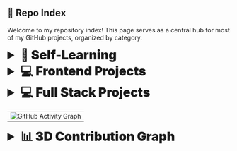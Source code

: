 ## 🙋 Repo Index

Welcome to my repository index! This page serves as a central hub for most of my GitHub projects, organized by category.

<details>
<summary style="font-size: 2em; font-weight: 900;">🧠 Self-Learning</summary>

**C# & .NET**
- [Entity Framework Core in .NET](https://github.com/IanD1013/dometrain-efcore-dotnet)
- [C#](https://github.com/IanD1013/csharp-learning)
  - [Getting Started & Deep Dive: C#](https://dometrain.com/course/deep-dive-csharp/)
  - [LINQ in .NET](https://dometrain.com/course/from-zero-to-hero-linq-in-dotnet/)
  - Design Patterns in C#
  - [Asynchronous Programming in C#](https://dometrain.com/course/from-zero-to-hero-asynchronous-programming-in-csharp/)
  - [Dependency Injection in .NET with C#](https://dometrain.com/course/from-zero-to-hero-dependency-injection-in-net/)

**JavaScript & Frontend**
- [Node](https://github.com/IanD1013/vidly-api)
- [JavaScript Unit Testing](https://github.com/IanD1013/javascript-testing-course)
- [React 18 Intermediate Topics](https://github.com/IanD1013/react-intermediate-topics)
- [React Testing](https://github.com/IanD1013/react-testing)
- [Redux](https://github.com/IanD1013/redux-learning)

**Java & Spring**
- [Java](https://github.com/IanD1013/datastructure-algorithms-designpatterns-java)
  - [Fundamentals](https://codewithmosh.com/p/the-ultimate-java-mastery-series)
  - [Data Structures and Algorithms](https://codewithmosh.com/p/data-structures-algorithms)
  - [Design Patterns in Java](https://codewithmosh.com/p/design-patterns)
- [Spring Boot](https://github.com/IanD1013/store-springboot)

**Python & Django**
- [Python](https://github.com/IanD1013/python_projects)
- [Django](https://github.com/IanD1013/storefront-django)
</details>

<details>
<summary style="font-size: 2em; font-weight: 900;">💻 Frontend Projects</summary>

- [Filmpire](https://github.com/IanD1013/filmpire)
- [Gamehub](https://github.com/IanD1013/game-hub)
- [Xora](https://github.com/IanD1013/xora)
- [Meshify](https://github.com/IanD1013/meshify)
- [Currency Graph](https://github.com/IanD1013/currency-exchange-rates-graph)
</details>

<details>
<summary style="font-size: 2em; font-weight: 900;">💻 Full Stack Projects</summary>

- [Dev Overflow](https://github.com/IanD1013/dev-overflow)
- [Chirper](https://github.com/IanD1013/chirper)
- [Issue Tracker](https://github.com/IanD1013/issue-tracker)
</details>

<!-- GitHub Activity Graph -->
<table>
  <tr>
    <td>
      <picture>
        <source media="(prefers-color-scheme: dark)" srcset="https://github-readme-activity-graph.vercel.app/graph?username=IanD1013&theme=tokyo-night" />
        <source media="(prefers-color-scheme: light)" srcset="https://github-readme-activity-graph.vercel.app/graph?username=IanD1013&theme=xcode" />
        <img src="https://github-readme-activity-graph.vercel.app/graph?username=IanD1013&theme=tokyo-night" alt="GitHub Activity Graph" />
      </picture>
    </td>
  </tr>
</table>


<!-- GitHub 3D Contribution Graph -->
<details>
<summary style="font-size: 2em; font-weight: 900;">📊 3D Contribution Graph</summary>

<h3>🌈 Rainbow Theme</h3>
<img src="./profile-3d-contrib/profile-night-rainbow.svg" alt="3D Contribution Graph - Rainbow Theme" />

<h3>🌲 Green Theme</h3>
<img src="./profile-3d-contrib/profile-green-animate.svg" alt="3D Contribution Graph - Green Animate" />
<img src="./profile-3d-contrib/profile-green.svg" alt="3D Contribution Graph - Green" />

<h3>🌺 Season Theme</h3>
<img src="./profile-3d-contrib/profile-season-animate.svg" alt="3D Contribution Graph - Season Animate" />
<img src="./profile-3d-contrib/profile-season.svg" alt="3D Contribution Graph - Season" />

<h3>🌏 South Season Theme</h3>
<img src="./profile-3d-contrib/profile-south-season-animate.svg" alt="3D Contribution Graph - South Season Animate" />
<img src="./profile-3d-contrib/profile-south-season.svg" alt="3D Contribution Graph - South Season" />

<h3>🌃 Night Theme</h3>
<img src="./profile-3d-contrib/profile-night-view.svg" alt="3D Contribution Graph - Night View" />
<img src="./profile-3d-contrib/profile-night-green.svg" alt="3D Contribution Graph - Night Green" />

<h3>🎮 Git Block Theme</h3>
<img src="./profile-3d-contrib/profile-gitblock.svg" alt="3D Contribution Graph - Git Block" />
</details>





